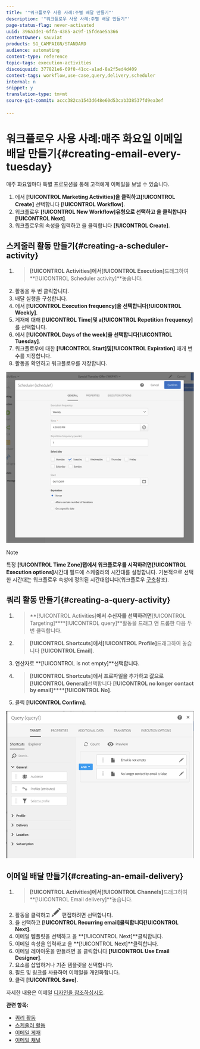 ```yaml
---
title: '"워크플로우 사용 사례:주별 배달 만들기"'
description: '"워크플로우 사용 사례:주별 배달 만들기"'
page-status-flag: never-activated
uuid: 396a3de1-6ffa-4385-ac9f-15fdeae5a366
contentOwner: sauviat
products: SG_CAMPAIGN/STANDARD
audience: automating
content-type: reference
topic-tags: execution-activities
discoiquuid: 377821e6-69f8-41cc-a1ad-8a2f5ed4d409
context-tags: workflow,use-case,query,delivery,scheduler
internal: n
snippet: y
translation-type: tm+mt
source-git-commit: accc382ca1543d648e60d53cab338537fd9ea3ef

---
```



# 워크플로우 사용 사례:매주 화요일 이메일 배달 만들기{#creating-email-every-tuesday}

매주 화요일마다 특별 프로모션을 통해 고객에게 이메일을 보낼 수 있습니다.

1. 에서 **[!UICONTROL Marketing Activities]**을 클릭하고**[!UICONTROL Create]** 선택합니다 **[!UICONTROL Workflow]**.
1. 워크플로우 **[!UICONTROL New Workflow]**유형으로 선택하고 을 클릭합니다**[!UICONTROL Next]**.
1. 워크플로우의 속성을 입력하고 을 클릭합니다 **[!UICONTROL Create]**.

## 스케줄러 활동 만들기{#creating-a-scheduler-activity}

1. > **[!UICONTROL Activities]**에서**[!UICONTROL Execution]**&#x200B;드래그하여 **[!UICONTROL Scheduler activity]**놓습니다.
1. 활동을 두 번 클릭합니다.
1. 배달 실행을 구성합니다.
1. 에서 **[!UICONTROL Execution frequency]**을 선택합니다**[!UICONTROL Weekly]**.
1. 게재에 대해 **[!UICONTROL Time]**및 a**[!UICONTROL Repetition frequency]** 를 선택합니다.
1. 에서 **[!UICONTROL Days of the week]**을 선택합니다**[!UICONTROL Tuesday]**.
1. 워크플로우에 대한 **[!UICONTROL Start]**및**[!UICONTROL Expiration]** 매개 변수를 지정합니다.
1. 활동을 확인하고 워크플로우를 저장합니다.

![](assets/scheduler_properties.png)

>[!NOTE]
>
>특정 **[!UICONTROL Time Zone]**탭에서 워크플로우를 시작하려면**[!UICONTROL Execution options]**&#x200B;시간대 필드에 스케줄러의 시간대를 설정합니다. 기본적으로 선택한 시간대는 워크플로우 속성에 정의된 시간대입니다(워크플로우 [구축](../../automating/using/building-a-workflow.md)참조).

## 쿼리 활동 만들기{#creating-a-query-activity}

1. > **[!UICONTROL Activities]**에서 수신자를 선택하려면**[!UICONTROL Targeting]****[!UICONTROL query]**활동을 드래그 앤 드롭한 다음 두 번 클릭합니다.
1. > **[!UICONTROL Shortcuts]**에서**[!UICONTROL Profile]**&#x200B;드래그하여 놓습니다 **[!UICONTROL Email]**.
1. 연산자로 **[!UICONTROL is not empty]**선택합니다.
1. > **[!UICONTROL Shortcuts]**에서 프로파일을 추가하고 값으로**[!UICONTROL General]**&#x200B;선택합니다 **[!UICONTROL no longer contact by email]****[!UICONTROL No]**.
1. 클릭 **[!UICONTROL Confirm]**.

![](assets/wf-complement-query.png)

## 이메일 배달 만들기{#creating-an-email-delivery}

1. > **[!UICONTROL Activities]**에서**[!UICONTROL Channels]**&#x200B;드래그하여 **[!UICONTROL Email delivery]**놓습니다.
1. 활동을 클릭하고 ![](assets/edit_darkgrey-24px.png) 편집하려면 선택합니다.
1. 을 선택하고 **[!UICONTROL Recurring email]**클릭합니다**[!UICONTROL Next]**.
1. 이메일 템플릿을 선택하고 을 **[!UICONTROL Next]**클릭합니다.
1. 이메일 속성을 입력하고 을 **[!UICONTROL Next]**클릭합니다.
1. 이메일 레이아웃을 만들려면 을 클릭합니다 **[!UICONTROL Use Email Designer]**.
1. 요소를 삽입하거나 기존 템플릿을 선택합니다.
1. 필드 및 링크를 사용하여 이메일을 개인화합니다.
1. 클릭 **[!UICONTROL Save]**.

자세한 내용은 이메일 [디자인을 참조하십시오](../../designing/using/designing-from-scratch.md#designing-an-email-content-from-scratch).

**관련 항목:**

* [쿼리 활동](../..//automating/using/query.md)
* [스케줄러 활동](../..//automating/using/scheduler.md)
* [이메일 게재](../..//automating/using/email-delivery.md)
* [이메일 채널](../..//channels/using/creating-an-email.md)

